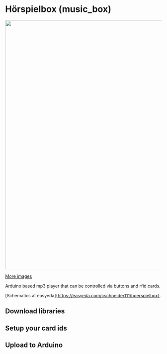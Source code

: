 # Hörspielbox (music_box)

<img src="photos/IMG_4799.jpg" width="800"/>

[More images](images.md)

Arduino based mp3 player that can be controlled via buttons and rfid cards.

[Schematics at easyeda]{https://easyeda.com/cschneider111/hoerspielbox}.

## Download libraries

## Setup your card ids

## Upload to Arduino

